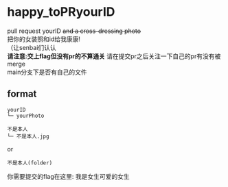 # happy_toPRyourID
pull request yourID ~~and a cross-dressing photo~~  
把你的女装照和id给我康康!  
（让senbai们认认  
**请注意:交上flag但没有pr的不算通关**
请在提交pr之后关注一下自己的pr有没有被merge  
main分支下是否有自己的文件

## format
```
yourID
└─ yourPhoto
```

```
不是本人
└─ 不是本人.jpg
```
or
```
不是本人(folder)
```
你需要提交的flag在这里:  我是女生可爱的女生  
